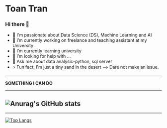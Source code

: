 # Toan Tran
### Hi there 👋
- 🔭 I'm passionate about Data Science (DS), Machine Learning and AI
- 🔭 I’m currently working on freelance and teaching assistant at my University
- 🌱 I’m currently learning university
- 🤔 I’m looking for help with ...
- 💬 Ask me about data analysic-python, sql server
- ⚡ Fun fact: I'm just a tiny sand in the desert
-->  Dare not make an issue.

---
**SOMETHING I CAN DO**
*** 

![Anurag's GitHub stats](https://github-readme-stats.vercel.app/api?username=To1nTr3n&show_icons=true&theme=dracula)
---
***

[![Top Langs](https://github-readme-stats.vercel.app/api/top-langs/?usernameTo1nTr3n&layout=compact&langs_count=8)](https://github.com/To1nTr3n)
